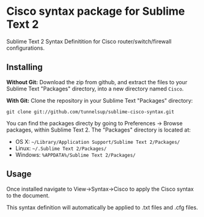 # Cisco syntax package for Sublime Text 2

Sublime Text 2 Syntax Definitition for Cisco router/switch/firewall configurations.

## Installing

**Without Git:** Download the zip from github, and extract the files to your Sublime Text "Packages" directory, into a new directory named `Cisco`.

**With Git:** Clone the repository in your Sublime Text "Packages" directory:

    git clone git://github.com/tunnelsup/sublime-cisco-syntax.git

You can find the packages directy by going to Preferences -> Browse packages, within Sublime Text 2. The "Packages" directory is located at:

* OS X:
    `~/Library/Application Support/Sublime Text 2/Packages/`
* Linux:
    `~/.Sublime Text 2/Packages/`
* Windows:
    `%APPDATA%/Sublime Text 2/Packages/`

## Usage
Once installed navigate to View->Syntax->Cisco to apply the Cisco syntax to the document.

This syntax definition will automatically be applied to .txt files and .cfg files.
